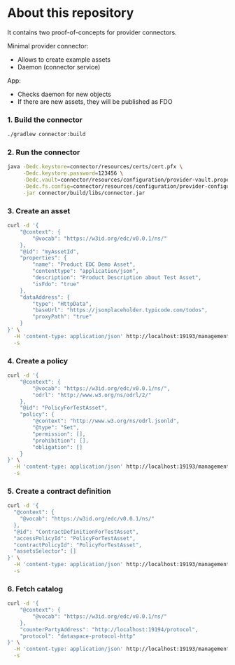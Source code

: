 # About this repository

It contains two proof-of-concepts for provider connectors.

Minimal provider connector:
- Allows to create example assets
- Daemon (connector service)

App:
- Checks daemon for new objects
- If there are new assets, they will be published as FDO


### 1. Build the connector

```bash
./gradlew connector:build
```

### 2. Run the connector

```bash
java -Dedc.keystore=connector/resources/certs/cert.pfx \
     -Dedc.keystore.password=123456 \
     -Dedc.vault=connector/resources/configuration/provider-vault.properties \
     -Dedc.fs.config=connector/resources/configuration/provider-configuration.properties \
     -jar connector/build/libs/connector.jar
```

### 3. Create an asset

```bash
curl -d '{
    "@context": {
        "@vocab": "https://w3id.org/edc/v0.0.1/ns/"
    },
    "@id": "myAssetId",
    "properties": {
        "name": "Product EDC Demo Asset",
        "contenttype": "application/json",
        "description": "Product Description about Test Asset",
        "isFdo": "true"
    },
    "dataAddress": {
        "type": "HttpData",
        "baseUrl": "https://jsonplaceholder.typicode.com/todos",
        "proxyPath": "true"
    }
}' \
  -H 'content-type: application/json' http://localhost:19193/management/v3/assets \
  -s
```

### 4. Create a policy

```bash
curl -d '{
    "@context": {
        "@vocab": "https://w3id.org/edc/v0.0.1/ns/",
        "odrl": "http://www.w3.org/ns/odrl/2/"
    },
    "@id": "PolicyForTestAsset",
    "policy": {
        "@context": "http://www.w3.org/ns/odrl.jsonld",
        "@type": "Set",
        "permission": [],
        "prohibition": [],
        "obligation": []
    }
}' \
  -H 'content-type: application/json' http://localhost:19193/management/v2/policydefinitions \
  -s
```

### 5. Create a contract definition

```bash
curl -d '{
  "@context": {
    "@vocab": "https://w3id.org/edc/v0.0.1/ns/"
  },
  "@id": "ContractDefinitionForTestAsset",
  "accessPolicyId": "PolicyForTestAsset",
  "contractPolicyId": "PolicyForTestAsset",
  "assetsSelector": []
}' \
  -H 'content-type: application/json' http://localhost:19193/management/v2/contractdefinitions \
  -s
```

### 6. Fetch catalog

```bash
curl -d '{
    "@context": {
        "@vocab": "https://w3id.org/edc/v0.0.1/ns/"
    },
    "counterPartyAddress": "http://localhost:19194/protocol",
    "protocol": "dataspace-protocol-http"
}' \
  -H 'content-type: application/json' http://localhost:19193/management/v2/catalog/request \
  -s
```